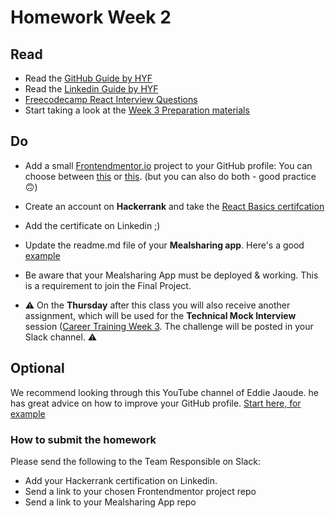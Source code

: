 # Homework Week 2

## Read

- Read the [GitHub Guide by HYF](https://github.com/HackYourFuture-CPH/yourpersonalbrand/blob/main/yourgithub.md)
- Read the [Linkedin Guide by HYF](https://github.com/HackYourFuture-CPH/yourpersonalbrand/blob/main/yourlinkedin.md)
- [Freecodecamp React Interview Questions](https://www.freecodecamp.org/news/react-interview-questions-to-know/)
- Start taking a look at the [Week 3 Preparation materials](https://github.com/HackYourFuture-CPH/career-training/blob/main/week-3/preparation.md)

## Do

- Add a small [Frontendmentor.io](https://www.frontendmentor.io/) project to your GitHub profile: You can choose between [this](https://www.frontendmentor.io/challenges/advice-generator-app-QdUG-13db) or [this](https://www.frontendmentor.io/challenges/interactive-pricing-component-t0m8PIyY8). (but you can also do both - good practice 🙃)
- Create an account on **Hackerrank** and take the [React Basics certifcation](https://www.hackerrank.com/skills-verification/react_basic)
- Add the certificate on Linkedin ;)
- Update the readme.md file of your **Mealsharing app**. Here's a good [example](https://github.com/DanJecu/meal-sharing-app)
- Be aware that your Mealsharing App must be deployed & working. This is a requirement to join the Final Project.

- ⚠️ On the **Thursday** after this class you will also receive another assignment, which will be used for the **Technical Mock Interview** session ([Career Training Week 3](../week-3/README.md). The challenge will be posted in your Slack channel. ⚠️

## Optional

We recommend looking through this YouTube channel of Eddie Jaoude. he has great advice on how to improve your GitHub profile.
[Start here, for example](https://www.youtube.com/watch?v=pSBs9sWw1Vk)

### How to submit the homework

Please send the following to the Team Responsible on Slack:

- Add your Hackerrank certification on Linkedin.
- Send a link to your chosen Frontendmentor project repo
- Send a link to your Mealsharing App repo
